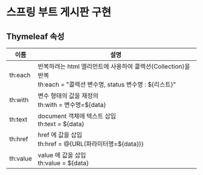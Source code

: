 # 스프링 부트 게시판 구현
## Thymeleaf 속성

|이름|설명|
|---|---|
|th:each|반복하려는 html 엘리먼트에 사용하여 콜렉션(Collection)을 반복 <br> th:each = "콜렉션 변수명, status 변수명 : ${리스트}"|
|th:with|변수 형태의 값을 재정의 <br> th:with = 변수명=${data}|
|th:text|document 객체에 텍스트 삽입 <br> th:text = ${data}|
|th:href|href 에 값을 삽입 <br> th:href = @{URL(파라미터명=${data})}|
|th:value|value 에 값을 삽입 <br> th:value = ${data}|
